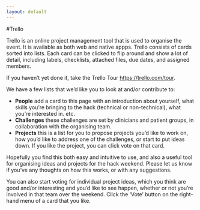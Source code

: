```yaml
---
layout: default
---
```


#Trello 

Trello is an online project management tool that is used to organise the event.  It is available as both web and native appps.  Trello consists of cards sorted into lists. Each card can be clicked to flip around and show a lot of detail, including labels, checklists, attached files, due dates, and assigned members.

If you haven’t yet done it, take the Trello Tour https://trello.com/tour.  

We have a few lists that we’d like you to look at and/or contribute to:  

- **People** add a card to this page with an introduction about yourself, what skills you’re bringing to the hack (technical or non-technical), what you’re interested in. etc. 
- **Challenges** these challenges are set by clinicians and patient groups, in collaboration with the organising team.
- **Projects** this is a list for you to propose projects you’d like to work on, how you’d like to address one of the challenges, or start to put ideas down. If you like the project, you can click vote on that card.   

Hopefully you find this both easy and intuitive to use, and also a useful tool for organising ideas and projects for the hack weekend. Please let us know if you’ve any thoughts on how this works, or with any suggestions.

You can also start voting for individual project ideas, which you think are good and/or interesting and you’d like to see happen, whether or not you’re involved in that team over the weekend. Click the ‘Vote’ button on the right-hand menu of a card that you like.  

